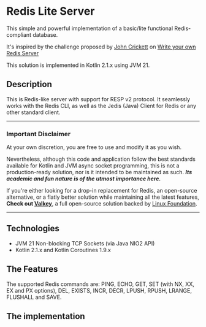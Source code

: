 # Redis Lite Server

This simple and powerful implementation of a basic/lite functional Redis-compliant database.

It's inspired by the challenge proposed by [John Crickett](https://github.com/johncrickett) on
[Write your own Redis Server](https://codingchallenges.fyi/challenges/challenge-redis)

This solution is implemented in Kotlin 2.1.x using JVM 21.

## Description
This is Redis-like server with support for RESP v2 protocol.
It seamlessly works with the Redis CLI, as well as the Jedis (Java) Client for Redis 
or any other standard client.

---
### Important Disclaimer

At your own discretion, you are free to use and modify it as you wish.

Nevertheless, although this code and application follow the best standards available for
Kotlin and JVM async socket programming, this is not a production-ready solution,
nor is it intended to be maintained as such.
***Its academic and fun nature is of the utmost importance here.***

If you're either looking for a drop-in replacement for Redis, an open-source alternative,
or a flatly better solution while maintaining all the latest features, 
**Check out [Valkey](https://github.com/valkey-io/valkey)**, a full open-source solution backed by 
[Linux Foundation](https://www.linuxfoundation.org/press/linux-foundation-launches-open-source-valkey-community).

---

## Technologies

- JVM 21 Non-blocking TCP Sockets (via Java NIO2 API)
- Kotlin 2.1.x and Kotlin Coroutines 1.9.x

## The Features

The supported Redis commands are: PING, ECHO, GET, SET (with NX, XX, EX and PX options), DEL, EXISTS, INCR, DECR, LPUSH, RPUSH, LRANGE, FLUSHALL and SAVE.


## The implementation

